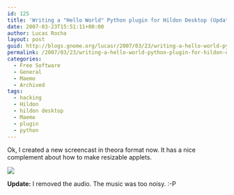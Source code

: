 ```yaml
---
id: 125
title: 'Writing a "Hello World" Python plugin for Hildon Desktop (Updated)'
date: 2007-03-23T15:51:11+00:00
author: Lucas Rocha
layout: post
guid: http://blogs.gnome.org/lucasr/2007/03/23/writing-a-hello-world-python-plugin-for-hildon-desktop-updated/
permalink: /2007/03/23/writing-a-hello-world-python-plugin-for-hildon-desktop-updated/
categories:
  - Free Software
  - General
  - Maemo
  - Archived
tags:
  - hacking
  - Hildon
  - hildon desktop
  - Maemo
  - plugin
  - python
---
```

Ok, I created a new screencast in theora format now. It has a nice complement
about how to make resizable applets.

[<img style="border: 0px initial initial;" src="http://lucasr.org/wp-content/uploads/2007/03/plugin-howto.jpg" border="0"/>](http://www.gnome.org/~lucasr/misc/hildondesktop-plugin1.ogg)

**Update:** I removed the audio. The music was too noisy. :-P
